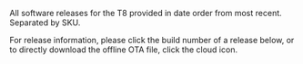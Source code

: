 All software releases for the T8 provided in date order from most recent. Separated by SKU.

For release information, please click the build number of a release below, or to directly download the offline OTA file, click the cloud icon.
